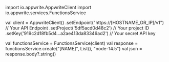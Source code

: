 import io.appwrite.AppwriteClient
import io.appwrite.services.FunctionsService

val client = AppwriteClient()
  .setEndpoint("https://[HOSTNAME_OR_IP]/v1") // Your API Endpoint
  .setProject('5df5acd0d48c2') // Your project ID
  .setKey('919c2d18fb5d4...a2ae413da83346ad2') // Your secret API key

val functionsService = FunctionsService(client)
val response = functionsService.create("[NAME]", List<Any>(), "node-14.5")
val json = response.body?.string()